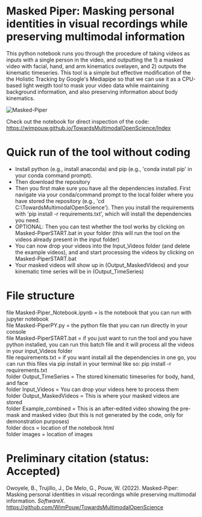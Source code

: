 # Masked Piper: Masking personal identities in visual recordings while preserving multimodal information  <br />
This python notebook runs you through the procedure of taking videos as inputs with a single person in the video, and outputting the 1) a masked video with facial, hand, and arm kinematics ovelayen, and 2) outputs the kinematic timeseries. This tool is a simple but effective modification of the the Holistic Tracking by Google's Mediapipe so that we can use it as a CPU-based light weigth tool to mask your video data while maintaining background information, and also preserving information about body kinematics.  <br />

![Masked-Piper](https://github.com/WimPouw/TowardsMultimodalOpenScience/blob/main/Images/Capture.JPG?raw=true)
 <br />

Check out the notebook for direct inspection of the code: https://wimpouw.github.io/TowardsMultimodalOpenScience/Index

# Quick run of the tool without coding
- Install python (e.g., install anaconda) and pip (e.g., 'conda install pip' in your conda command prompt).  <br />
- Then download the repository  <br />
- Then you first make sure you have all the dependencies installed. First navigate via your conda/command prompt to the local folder where you have stored the repository (e.g., 'cd C:\TowardsMultimodalOpenScience'). Then you install the requirements with 'pip install -r requirements.txt', which will install the dependencies you need.
- OPTIONAL: Then you can test whether the tool works by clicking on Masked-PiperSTART.bat in your folder (this will run the tool on the videos already present in the input folder)
- You can now drop your videos into the Input_Videos folder (and delete the example videos), and and start processing the videos by clicking on Masked-PiperSTART.bat
- Your masked videos will show up in (Output_MaskedVideos) and your kinematic time series will be in (Output_TimeSeries)

# File structure
file Masked-Piper_Notebook.ipynb = is the notebook that you can run with jupyter notebook  <br />
file Masked-PiperPY.py = the python file that you can run directly in your console  <br />
file Masked-PiperSTART.bat = if you just want to run the tool and you have python installed, you can run this batch file and it will process all the videos in your input_Videos folder  <br />
file requirements.txt = if you want install all the dependencies in one go, you can run this files via pip install in your terminal like so: pip install -r requirements.txt <br />
folder Output_TimeSeries = The stored kinematic timeseries for body, hand, and face  <br />
folder Input_Videos = You can drop your videos here to process them  <br />
folder Output_MaskedVideos = This is where your masked videos are stored  <br />
folder Example_combined = This is an after-edited video showing the pre-mask and masked video (but this is not generated by the code, only for demonstration purposes)  <br />
folder docs = location of the notebook html  <br />
folder images = location of images  <br />

# Preliminary citation (status: Accepted)
Owoyele, B., Trujillo, J., De Melo, G., Pouw, W. (2022). Masked-Piper: Masking personal identities in visual recordings while preserving multimodal information. *SoftwareX*. https://github.com/WimPouw/TowardsMultimodalOpenScience
